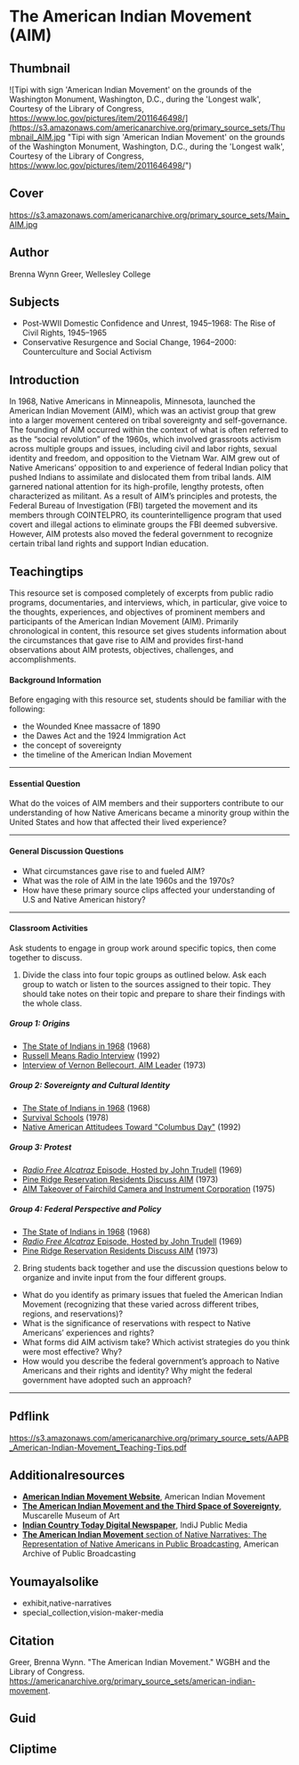 # The American Indian Movement (AIM)

## Thumbnail

![Tipi with sign 'American Indian Movement' on the grounds of the Washington Monument, Washington, D.C., during the 'Longest walk', Courtesy of the Library of Congress, https://www.loc.gov/pictures/item/2011646498/](https://s3.amazonaws.com/americanarchive.org/primary_source_sets/Thumbnail_AIM.jpg "Tipi with sign 'American Indian Movement' on the grounds of the Washington Monument, Washington, D.C., during the 'Longest walk', Courtesy of the Library of Congress, https://www.loc.gov/pictures/item/2011646498/")

## Cover
https://s3.amazonaws.com/americanarchive.org/primary_source_sets/Main_AIM.jpg

## Author

Brenna Wynn Greer, Wellesley College

## Subjects

- Post-WWII Domestic Confidence and Unrest, 1945–1968: The Rise of Civil Rights, 1945–1965
- Conservative Resurgence and Social Change, 1964–2000: Counterculture and Social Activism

## Introduction

In 1968, Native Americans in Minneapolis, Minnesota, launched the American Indian Movement (AIM), which was an activist group that grew into a larger movement centered on tribal sovereignty and self-governance. The founding of AIM occurred within the context of what is often referred to as the “social revolution” of the 1960s, which involved grassroots activism across multiple groups and issues, including civil and labor rights, sexual identity and freedom, and opposition to the Vietnam War. AIM grew out of Native Americans’ opposition to and experience of federal Indian policy that pushed Indians to assimilate and dislocated them from tribal lands. AIM garnered national attention for its high-profile, lengthy protests, often characterized as militant. As a result of AIM’s principles and protests, the Federal Bureau of Investigation (FBI) targeted the movement and its members through COINTELPRO, its counterintelligence program that used covert and illegal actions to eliminate groups the FBI deemed subversive. However, AIM protests also moved the federal government to recognize certain tribal land rights and support Indian education. 

## Teachingtips

This resource set is composed completely of excerpts from public radio programs, documentaries, and interviews, which, in particular, give voice to the thoughts, experiences, and objectives of prominent members and participants of the American Indian Movement (AIM). Primarily chronological in content, this resource set gives students information about the circumstances that gave rise to AIM and provides first-hand observations about AIM protests, objectives, challenges, and accomplishments.

#### Background Information

Before engaging with this resource set, students should be familiar with the following:

- the Wounded Knee massacre of 1890
- the Dawes Act and the 1924 Immigration Act 
- the concept of sovereignty 
- the timeline of the American Indian Movement

<hr>

#### Essential Question 

What do the voices of AIM members and their supporters contribute to our understanding of how Native Americans became a minority group within the United States and how that affected their lived experience?

<hr>

#### General Discussion Questions

- What circumstances gave rise to and fueled AIM?
- What was the role of AIM in the late 1960s and the 1970s?
- How have these primary source clips affected your understanding of U.S and Native American history?

<hr>

#### Classroom Activities

Ask students to engage in group work around specific topics, then come together to discuss.

1) Divide the class into four topic groups as outlined below. Ask each group to watch or listen to the sources assigned to their topic. They should take notes on their topic and prepare to share their findings with the whole class. 

##### Group 1: Origins
- [The State of Indians in 1968](https://americanarchive.org/primary_source_sets/american-indian-movement/1-28-rb6vx06h40) (1968)
- [Russell Means Radio Interview](https://americanarchive.org/primary_source_sets/american-indian-movement/2-224-257d81km) (1992)
- [Interview of Vernon Bellecourt, AIM Leader](https://americanarchive.org/primary_source_sets/american-indian-movement/3-28-wh2d795w2v) (1973)

##### Group 2: Sovereignty and Cultural Identity
- [The State of Indians in 1968](https://americanarchive.org/primary_source_sets/american-indian-movement/1-28-rb6vx06h40) (1968)
- [Survival Schools](https://americanarchive.org/primary_source_sets/american-indian-movement/9-15-8279d3bf) (1978)
- [Native American Attitudees Toward "Columbus Day"](https://americanarchive.org/primary_source_sets/american-indian-movement/10-293-9s1kh0f775) (1992)

##### Group 3: Protest
- [*Radio Free Alcatraz* Episode, Hosted by John Trudell](https://americanarchive.org/primary_source_sets/american-indian-movement/4-28-q23qv3cj2p) (1969)
- [Pine Ridge Reservation Residents Discuss AIM](https://americanarchive.org/primary_source_sets/american-indian-movement/6-15-78gf28x2) (1973)
- [AIM Takeover of Fairchild Camera and Instrument Corporation](https://americanarchive.org/primary_source_sets/american-indian-movement/8-207-483j9qpk) (1975)

##### Group 4: Federal Perspective and Policy 
- [The State of Indians in 1968](https://americanarchive.org/primary_source_sets/american-indian-movement/1-28-rb6vx06h40) (1968)
- [*Radio Free Alcatraz* Episode, Hosted by John Trudell](https://americanarchive.org/primary_source_sets/american-indian-movement/4-28-q23qv3cj2p) (1969)
- [Pine Ridge Reservation Residents Discuss AIM](https://americanarchive.org/primary_source_sets/american-indian-movement/6-15-78gf28x2) (1973)

2)  Bring students back together and use the discussion questions below to organize and invite input from the four different groups. 

- What do you identify as primary issues that fueled the American Indian Movement (recognizing that these varied across different tribes, regions, and reservations)?
- What is the significance of reservations with respect to Native Americans’ experiences and rights?
- What forms did AIM activism take? Which activist strategies do you think were most effective? Why?
- How would you describe the federal government’s approach to Native Americans and their rights and identity? Why might the federal government have adopted such an approach?

<hr>

## Pdflink

https://s3.amazonaws.com/americanarchive.org/primary_source_sets/AAPB_American-Indian-Movement_Teaching-Tips.pdf

## Additionalresources

- [**American Indian Movement Website**](https://www.aimovement.org/), American Indian Movement
- [**The American Indian Movement and the Third Space of Sovereignty**](https://muscarelle.wm.edu/rising/legacy/), Muscarelle Museum of Art
- [**Indian Country Today Digital Newspaper**](https://ictnews.org/news), IndiJ Public Media
- [**The American Indian Movement** section of Native Narratives: The Representation of Native Americans in Public Broadcasting](https://americanarchive.org/exhibits/native-narratives/aim), American Archive of Public Broadcasting

## Youmayalsolike
- exhibit,native-narratives
- special_collection,vision-maker-media

## Citation

Greer, Brenna Wynn. "The American Indian Movement." WGBH and the Library of Congress. https://americanarchive.org/primary_source_sets/american-indian-movement.

## Guid
## Cliptime
